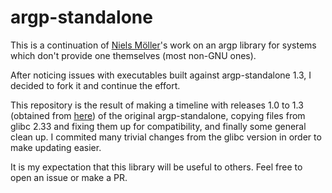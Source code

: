 # argp-standalone

This is a continuation of [Niels Möller](https://www.lysator.liu.se/~nisse/)'s
work on an argp library for systems which don't provide one themselves (most
non-GNU ones).

After noticing issues with executables built against argp-standalone 1.3, I
decided to fork it and continue the effort.

This repository is the result of making a timeline with releases 1.0 to 1.3
(obtained from [here](https://www.lysator.liu.se/~nisse/misc/)) of the original
argp-standalone, copying files from glibc 2.33 and fixing them up for
compatibility, and finally some general clean up. I commited many trivial
changes from the glibc version in order to make updating easier.

It is my expectation that this library will be useful to others. Feel free to
open an issue or make a PR.

